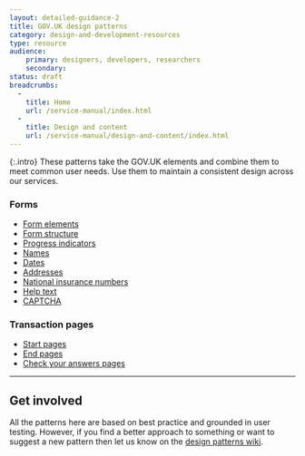 ```yaml
---
layout: detailed-guidance-2
title: GOV.UK design patterns
category: design-and-development-resources
type: resource
audience:
    primary: designers, developers, researchers
    secondary:
status: draft
breadcrumbs:
  -
    title: Home
    url: /service-manual/index.html
  -
    title: Design and content
    url: /service-manual/design-and-content/index.html
---
```


{:.intro}
These patterns take the GOV.UK elements and combine them to meet common user needs.
Use them to maintain a consistent design across our services.

### Forms

<ul>
  <li><a href="http://govuk-elements.herokuapp.com/#forms">Form elements</a></li>
  <li><a href="question-pages.html">Form structure</a></li>
  <li><a href="progress-indicators.html">Progress indicators</a></li>
  <li><a href="names.html">Names</a></li>
  <li><a href="dates.html">Dates</a></li>
  <li><a href="addresses.html">Addresses</a></li>
  <li><a href="national-insurance-number.html">National insurance numbers</a></li>
  <li><a href="help-text.html">Help text</a></li>
  <li><a href="captcha.html">CAPTCHA</a></li>
</ul>


### Transaction pages

<ul>
  <li><a href="start-page.html">Start pages</a></li>
  <li><a href="end-page.html">End pages</a></li>
  <li><a href="check-your-answers-page.html">Check your answers pages</a></li>
</ul>

---

## Get involved

All the patterns here are based on best practice and grounded in user testing.
However, if you find a better approach to something or want to suggest a new pattern then let us know on the [design patterns wiki](https://designpatterns.hackpad.com/GOV.UK-design-patterns-0eUk1OdHvql).



<br>
<br>

